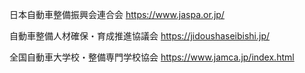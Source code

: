 日本自動車整備振興会連合会
https://www.jaspa.or.jp/

自動車整備人材確保・育成推進協議会
https://jidoushaseibishi.jp/

全国自動車大学校・整備専門学校協会
https://www.jamca.jp/index.html

